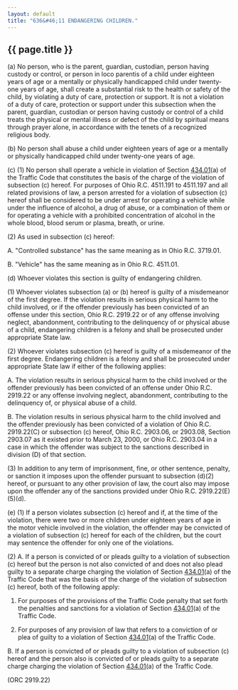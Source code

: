 ```yaml
---
layout: default
title: "636&#46;11 ENDANGERING CHILDREN."
---
```


{{ page.title }}
----------------

(a) No person, who is the parent, guardian, custodian, person having custody or control, or person in loco parentis of a child under eighteen years of age or a mentally or physically handicapped child under twenty-one years of age, shall create a substantial risk to the health or safety of the child, by violating a duty of care, protection or support. It is not a violation of a duty of care, protection or support under this subsection when the parent, guardian, custodian or person having custody or control of a child treats the physical or mental illness or defect of the child by spiritual means through prayer alone, in accordance with the tenets of a recognized religious body.

(b) No person shall abuse a child under eighteen years of age or a mentally or physically handicapped child under twenty-one years of age.

(c) (1) No person shall operate a vehicle in violation of Section [434.01](209cd826.html)(a) of the Traffic Code that constitutes the basis of the charge of the violation of subsection (c) hereof. For purposes of Ohio R.C. 4511.191 to 4511.197 and all related provisions of law, a person arrested for a violation of subsection (c) hereof shall be considered to be under arrest for operating a vehicle while under the influence of alcohol, a drug of abuse, or a combination of them or for operating a vehicle with a prohibited concentration of alcohol in the whole blood, blood serum or plasma, breath, or urine.

(2) As used in subsection (c) hereof:

  A. "Controlled substance" has the same meaning as in Ohio R.C. 3719.01.

  B. &quot;Vehicle&quot; has the same meaning as in Ohio R.C. 4511.01.

(d) Whoever violates this section is guilty of endangering children.

(1) Whoever violates subsection (a) or (b) hereof is guilty of a misdemeanor of the first degree. If the violation results in serious physical harm to the child involved, or if the offender previously has been convicted of an offense under this section, Ohio R.C. 2919.22 or of any offense involving neglect, abandonment, contributing to the delinquency of or physical abuse of a child, endangering children is a felony and shall be prosecuted under appropriate State law.

(2) Whoever violates subsection (c) hereof is guilty of a misdemeanor of the first degree. Endangering children is a felony and shall be prosecuted under appropriate State law if either of the following applies:

  A. The violation results in serious physical harm to the child involved or the offender previously has been convicted of an offense under Ohio R.C. 2919.22 or any offense involving neglect, abandonment, contributing to the delinquency of, or physical abuse of a child.

  B. The violation results in serious physical harm to the child involved and the offender previously has been convicted of a violation of Ohio R.C. 2919.22(C) or subsection (c) hereof, Ohio R.C. 2903.06, or 2903.08, Section 2903.07 as it existed prior to March 23, 2000, or Ohio R.C. 2903.04 in a case in which the offender was subject to the sanctions described in division (D) of that section.

(3) In addition to any term of imprisonment, fine, or other sentence, penalty, or sanction it imposes upon the offender pursuant to subsection (d)(2) hereof, or pursuant to any other provision of law, the court also may impose upon the offender any of the sanctions provided under Ohio R.C. 2919.22(E)(5)(d).

(e) (1) If a person violates subsection (c) hereof and if, at the time of the violation, there were two or more children under eighteen years of age in the motor vehicle involved in the violation, the offender may be convicted of a violation of subsection (c) hereof for each of the children, but the court may sentence the offender for only one of the violations.

(2) A. If a person is convicted of or pleads guilty to a violation of subsection (c) hereof but the person is not also convicted of and does not also plead guilty to a separate charge charging the violation of Section [434.01](209cd826.html)(a) of the Traffic Code that was the basis of the charge of the violation of subsection (c) hereof, both of the following apply:

   1. For purposes of the provisions of the Traffic Code penalty that set forth the penalties and sanctions for a violation of Section [434.01](209cd826.html)(a) of the Traffic Code.

   2. For purposes of any provision of law that refers to a conviction of or plea of guilty to a violation of Section [434.01](209cd826.html)(a) of the Traffic Code.

  B. If a person is convicted of or pleads guilty to a violation of subsection (c) hereof and the person also is convicted of or pleads guilty to a separate charge charging the violation of Section [434.01](209cd826.html)(a) of the Traffic Code.

   (ORC 2919.22)